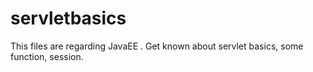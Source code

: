 # servletbasics
This files are regarding JavaEE . Get known about servlet basics, some function, session. 
